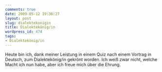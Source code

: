 ```yaml
---
comments: true
date: 2009-05-12 19:36:27
layout: post
slug: dialektekonigin
title: Dialektekönig/in
wordpress_id: 474
tags:
- Dialektekönig/in
---
```


Heute bin ich, dank meiner Leistung in einem Quiz nach einem Vortrag in Deutsch, zum Dialektekönig/in gekrönt worden. Ich weiß zwar nicht, welche Macht ich nun habe, aber ich freue mich über die Ehrung.
